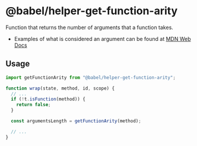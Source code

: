 # @babel/helper-get-function-arity

Function that returns the number of arguments that a function takes.
* Examples of what is considered an argument can be found at [MDN Web Docs](https://developer.mozilla.org/en-US/docs/Web/JavaScript/Reference/Global_Objects/Function/length)

## Usage

```javascript
import getFunctionArity from "@babel/helper-get-function-arity";

function wrap(state, method, id, scope) {
  // ...
  if (!t.isFunction(method)) {
    return false;
  }

  const argumentsLength = getFunctionArity(method);

  // ...
}
```
